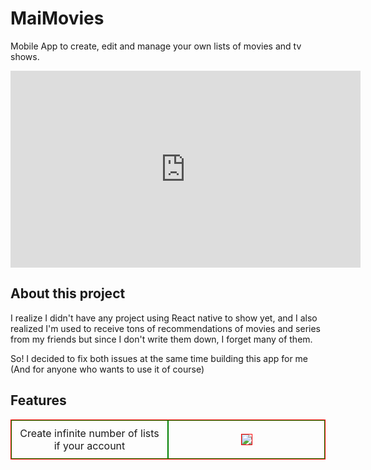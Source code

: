 # MaiMovies

Mobile App to create, edit and manage your own lists of movies and tv shows.

<iframe width="560" height="315" src="https://www.youtube.com/embed/-qyklmNkhMY" title="YouTube video player" frameborder="0" allow="accelerometer; autoplay; clipboard-write; encrypted-media; gyroscope; picture-in-picture; web-share" allowfullscreen></iframe>

## About this project

I realize I didn't have any project using React native to show yet, and I also realized I'm used to receive tons of recommendations of movies and series from my friends but since I don't write them down, I forget many of them.

So! I decided to fix both issues at the same time building this app for me (And for anyone who wants to use it of course)

## Features

<div style="display: flex; border: 1px solid red">
<div style="border: 1px solid green; width: 50%; padding: 10px; display: flex; align-items: center; font-size: 16px; text-align: center;">Create infinite number of lists if your account</div>
<div style="border: 1px solid green; width: 50%; padding: 10px; display: flex; align-items: center; font-size: 16px; text-align: center; justify-content: center;">

<img style="border: 1px solid red;" src="./images/screenshot0.png">

</div>
</div>
